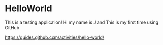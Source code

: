 # HelloWorld
This is a testing application!
Hi my name is J and This is my first time using GitHub


https://guides.github.com/activities/hello-world/
